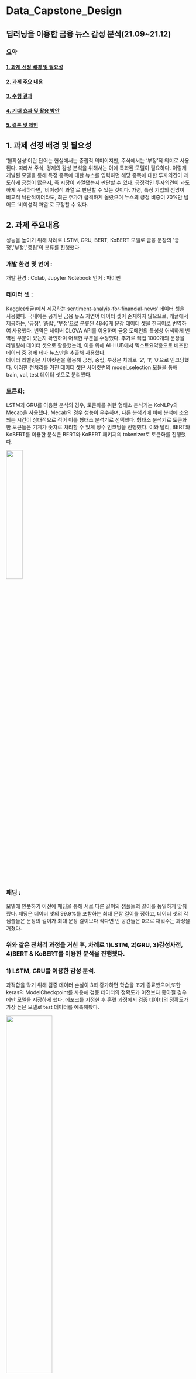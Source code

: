 # Data_Capstone_Design
## 딥러닝을 이용한 금융 뉴스 감성 분석(21.09~21.12)
### 요약
#### [1. 과제 선정 배경 및 필요성](#1-과제-선정-배경-및-필요성)
#### [2. 과제 주요 내용](#2-과제-주요내용)
#### [3. 수행 결과](#3-수행-결과-1)
#### [4. 기대 효과 및 활용 방안](#4-기대-효과-및-활용-방안-1)
#### [5. 결론 및 제언](#5-결론-및-제언-1)

## 1. 과제 선정 배경 및 필요성 
‘불확실성’이란 단어는 현실에서는 중립적 의미이지만, 주식에서는 ‘부정’적 의미로 사용된다. 따라서 주식, 경제의 감성 분석을 위해서는 이에 특화된 모델이 필요하다. 
이렇게 개발된 모델을 통해 특정 종목에 대한 뉴스를 입력하면 해당 종목에 대한 투자의견이 과도하게 긍정이 많은지, 즉 시장이 과열됐는지 판단할 수 있다. 
긍정적인 투자의견이 과도하게 우세하다면, ‘비이성적 과열’로 판단할 수 있는 것이다. 
가령, 특정 기업의 전망이 비교적 낙관적이더라도, 최근 주가가 급격하게 올랐으며 뉴스의 긍정 비중이 70%만 넘어도 ‘비이성적 과열’로 규정할 수 있다.

 ## 2. 과제 주요내용
 성능을 높이기 위해 차례로 LSTM, GRU, BERT, KoBERT 모델로 금융 문장의 '긍정','부정','중립'의 분류를 진행했다. 
 ### 개발 환경 및 언어 : 
 개발 환경 : Colab, Jupyter Notebook
 언어 : 파이썬
 ### 데이터 셋 :
Kaggle(캐글)에서 제공하는 sentiment-analyis-for-financial-news‘ 데이터 셋을 사용했다. 국내에는 공개된 금융 뉴스 자연어 데이터 셋이 존재하지 않으므로, 캐글에서 제공하는, ’긍정‘, ’중립‘, ’부정‘으로 분류된 4846개 문장 데이터 셋을 한국어로 번역하여 사용했다. 번역은 네이버 CLOVA API를 이용하며 금융 도메인의 특성상 어색하게 번역된 부분이 있는지 확인하며 어색한 부분을 수정했다. 추가로 직접 1000개의 문장을 라벨링해 데이터 셋으로 활용했는데, 이를 위해 AI-HUB에서 텍스트요약용으로 배포한 데이터 중 경제 테마 뉴스만을 추출해 사용했다.   
데이터 라벨링은 사이킷런을 활용해 긍정, 중립, 부정은 차례로 ’2‘, ’1‘, ’0‘으로 인코딩했다. 이러한 전처리를 거친 데이터 셋은 사이킷런의 model_selection 모듈을 통해 train, val, test 데이터 셋으로 분리했다.  
### 토큰화:
LSTM과 GRU를 이용한 분석의 경우, 토큰화를 위한 형태소 분석기는 KoNLPy의 Mecab을 사용했다. Mecab의 경우 성능이 우수하며, 다른 분석기에 비해 분석에 소요되는 시간이 상대적으로 적어 이를 형태소 분석기로 선택했다. 형태소 분석기로 토큰화한 토큰들은 기계가 숫자로 처리할 수 있게 정수 인코딩을 진행했다. 이와 달리, BERT와 KoBERT를 이용한 분석은 BERT와 KoBERT 패키지의 tokenizer로 토큰화를 진행했다.


<img src="https://user-images.githubusercontent.com/66895650/147273804-b7e1a537-a725-4a67-89b8-6157f6108478.png" width="30%" height="30%" />

### 패딩 : 
모델에 인풋하기 이전에 패딩을 통해 서로 다른 길이의 샘플들의 길이를 동일하게 맞춰줬다. 패딩은 데이터 셋의 99.9%를 포함하는 최대 문장 길이를 정하고, 데이터 셋의 각 샘플들은 문장의 길이가 최대 문장 길이보다 작다면 빈 공간들은 0으로 채워주는 과정을 거쳤다.

### 위와 같은 전처리 과정을 거친 후, 차례로 1)LSTM, 2)GRU, 3)감성사전, 4)BERT & KoBERT를 이용한 분석을 진행했다. 
### 1) LSTM, GRU를 이용한 감성 분석. 
과적합을 막기 위해 검증 데이터 손실이 3회 증가하면 학습을 조기 종료했으며,또한 keras의 ModelCheckpoint를 사용해 검증 데이터의 정확도가 이전보다 좋아질 경우에만 모델을 저장하게 했다. 에포크를 지정한 후 훈련 과정에서 검증 데이터의 정확도가 가장 높은 모델로 test 데이터를 예측해봤다. 


<img src="https://user-images.githubusercontent.com/66895650/147273024-ee7b9e85-114a-4b46-8f55-00491426e261.png" width="50%" height="50%" />

### 2) 직접 데이터 라벨링 
#### 캐글 데이터 셋이 4846개 뿐이란 한계 때문인지 정확도가 낮게 나왔고, 이를 극복하기 위해 직접 경제 뉴스 문장 1026개를 라벨링해 GRU분석을 진행해보았다. 
라벨링 과정에서 애매한 부분이 많이 존재했는데, 가령 금리가 인상했다는 뉴스는 은행주 입장에서는 긍정이고, 소비재주 입장에서는 부정이었다. 또한, 뉴스 내에 다수 존재하는 따옴표로 직접 인용된 표현들은 상당히 주관적이었다. 또한, 긍정과 부정이 섞인 문장이 다수 존재했는데, 가령, 현대차 관련 문장의 경우, 소형, SUV 부문에서는 매출이 증가했지만, 중형 세단 부문에서 매출이 감소했다는 문장은 긍/부정 모두를 내포하고 있었다. 따라서, 명백하게 모든 기업에 공통적으로 적용될 수 있는 문장을 선별해 직접 라벨링을 진행했다. 구체적으로, ’매출 원가와 재고가 증가했다‘와 같이 어떤 기업에도 부정적으로 적용될 수 있는 문장들은 부정 라벨링을 진행했고, 영업이익률의 증가, 판매량 증가, 매출액 증가, PER증가와 같은 문장은 긍정 라벨링을 진행했다. 하지만 데이터 셋을 1026개 추가했음에도 유의미한 성능 향상을 일어나지 않았다. 


<img width="552" alt="image" src="https://user-images.githubusercontent.com/66895650/147274930-e77166f9-e746-45e2-95d6-04251c45224d.png">


#### 데이터 셋을 추가했음에도 성능 향상은 일어나지 않았기에 선행연구에서 주로 사용한 ’감성 사전‘ 방식과 ’전이학습‘방식을 새로 시도해보았다. 
### 3)감성사전
우선, 감성사전 제작을 위해 금융 뉴스 약 33 만 개의 문장에서 명사만을 추출해 빈도수를 카운팅했다. 최다 빈출 명사를 내림차순으로 정렬해봤고, 긍/부정의 경계가 모호한 단어, 또는 중립 의미를 가진 단어가 대다수를 차지했다. 이는 카운팅 기반 자연어 분석에서 당연한 결과로 볼 수 있는데, 이 문제를 해결하기 위해 선행연구 '기업 재무 분석을 위한 한국어 감성사전 구축' 에서는 본인들의 주관적 판단과 기존 감성 사전을 기준으로 긍/부정으로 분류했다고 한다. 하지만 개인적 주관으로 긍/부정을 분류하는 것은 머신러닝, 딥러닝 공부 목적과 맞지 않기에 ’전이학습‘ 방식을 남은 기간 시도해봤다. 

<img src="https://user-images.githubusercontent.com/66895650/147274549-4d260c3f-3b9b-4840-90ab-0939f659d29f.png" width="40%" height="40%" />



### 4) 전이학습 - BERT와 KoBERT
최종적으로 최근 자연어처리에서 가장 많이 활용되고 있는 pre-trained된 모델을 전이학습해 fine-tuning하는 방식을 시도해보았다. BERT의 다국어 버전 모델인 ’bert-base-multilingual-cased‘를 우선 사용해보았다. ’bert-base-multilingual-cased‘은 Google에서 발표한 BERT (Devlin et al., 2018)의 다국어 버전으로 104개 언어의 위키피디아 코퍼스를 모두 사용하여 pre-training을 진행한 모델인데, 한국어를 토큰화하는 과정에 한계를 보이는 모델이다. 따라서, BERT 분석 이후 SKT가 공개한 범용 자연어 모델인 KoBERT를 전이학습해 분석해보았다. 한편, 전이학습은 크게 ’네트워크 설계‘와 ’하이퍼 파라미터 조정‘을 통해 이루어진다. 선행 연구를 찾아본 결과, pre-trained된 BERT모델을 사용해 감성 분석을 할 경우 bert 분석 이전에 LSTM층을 추가하더라도 성능의 향상은 일어날 수 없음을 알게 됐고 따라서 하이퍼 파라미터 조정만을 했다. 최종적으로, 정확도는 0.839가 최대로 나왔다. 


<img src="https://user-images.githubusercontent.com/66895650/147272869-2ca72c59-4b46-4a1b-a8a0-4e6587fd4bf9.png" width="65%" height="65%" align="center" />

<img src="https://user-images.githubusercontent.com/66895650/147275079-87b62010-4408-483c-ae12-43176bcd4f47.png" width="45%" height="45%" />



## 3. 수행 결과
### 모델 별 테스트 셋 정확도
|Model|Test Accuracy|
|---|---|
|LSTM|0.58|
|GRU|0.59|
|BERT|0.80|
|KoBERT| 0.839|

금융 뉴스를 긍정, 부정, 중립, 즉 3-class 분류하는 감성 분석은 처음 시도한 LSTM 모델에서 정확도가 0.58 밖에 안 나왔다. 이를 해결하기 위해 LSTM과 유사한 RNN 기반의 GRU모델로 분석을 해보았다. 하지만 정확도가 0.01 오르는 것에 그쳤다. 데이터 셋이 4846개 뿐이라 정확도가 낮게 나올 수 있을거란 가정 아래 금융 뉴스 문장 1000개를 직접 라벨링해 넣었지만 그럼에도 정확도는 향상되지 않았다. 


다음 시도로, 선행 연구에서 많이 사용한 ‘감성 사전’ 방식과 ‘전이 학습’ 방식을 사용했다. 우선 ‘2. 과제 주요내용’ 에도 썼듯, 감성 사전을 제작 시도했으나 내림 차순으로 정렬한 단어를 결국에는 인간의 주관으로 제작해야 했기에 머신러닝, 딥러닝 목적과 상이해 전이학습 방식을 시도했다. 


BERT의 ‘bert-base-multilingual-cased’모델을 캐글 데이터로 파인 튜닝한 결과 정확도가 0.80을 기록했다. 하지만 BERT가 가진 한국어 토큰 과정에서의 한계를 극복해 성능을 올리기 위해 국내 pre trained모델을 찾아보았고, ‘KoBERT’ 모델의 전이학습을 진행했다. KoBERT 모델을 캐글 데이터로 파인 튜닝한 결과 정확도가 0.839로 가장 높게 나왔다. 

#### 성능평가 : 
정확도가 가장 높게 나온 KoBERT 모델의 경우 정확도가 0.839가 나왔다. 금융 자연어 감성 분석의 벤치마크는 공개된 것이 없지만, 가장 유사한 최신 연구인, KB-ALBERT의 ‘네이버 영화 리뷰 데이터’ 대상 정확도(accuracy)가 89.62를 나타냈기 때문에 이에 준하는 성능을 냈다 평가했다. 한편, KB-ALBERT는 KB국민은행이 공개한 모델인데 국내에 공개된 금융 자연어 감성분석 모델 중 가장 정확한 모델로 여겨진다. 

아래의 사진은 임의로 수집한 네이버 뉴스 문장을 입력했더니 출력된 값이다. 


<img src="https://user-images.githubusercontent.com/66895650/147274315-e6d67d45-30c6-45b5-928d-585b259bce23.png" />



## 4. 기대 효과 및 활용 방안
### 1) 기대 효과
본 모델로 특정 종목의 긍/부정 비중을 파악해 해당 종목의 과열 여부를 확인할 수 있다. 또한 주가의 추세와 함께 분석한다면 종목의 매수, 매도 타이밍을 잡을 수 있다. 예를 들어, 특정 종목 관련 뉴스를 크롤링하여 모델로 분석해본 결과 긍정의 비중이 과도하게 높고, 지난 5일간 상승 폭이 과도하게 크다면 해당 종목이 과열됐다 판단하고 매도하여 이익을 볼 수 있다. 반대로, 주가가 하락세 임에도 모델 분석 결과 투자 의견이 과도하게 부정 비중이 높다면, 매수하여 이익을 볼 수 있다.
### 2) 활용 방안
긍/부정 비중과 주가 추세를 활용해 실제 투자에 활용할 수 있다. 본 연구로 도출할 수 있는 긍/부정 비중에 더해 활용할 주가의 추세는 증권사 API를 통해 가져올 수 있다. 이 두 가지로 국내에 상장한 코스피, 코스닥 약 2000개 종목을 전부 스크리닝하여 과도하게 상승 중이며 뉴스에서 과도하게 긍정적으로 평가하는 종목, 혹은 과도하게 하락 중이며 뉴스에서 과도하게 부정적으로 평가하는 종목을 선별해 매수/매도 전략을 짤 수 있다. 또한 꼭 상장된 모든 종목을 선별하지 않더라도 본인이 보유한 종목의 긍/부정 비중을 daily로 업데이트해주어서 본인 보유 종목의 매수, 매도의 지표가 될 수 있다. 
   
## 5. 결론 및 제언
본 연구는 국내 금융 뉴스의 감성분석을 통해 해당 종목에 대한 뉴스의 긍/부정 비중을 알아보고자 했다. LSTM, GRU 모델부터, BERT와 KoBERT 전이학습까지 하나씩 시도해나가며 점차 정확도를 높여나갔다. 연구하는 내내 데이터 셋을 얻기가 어려웠는데, KoBERT모델을 파인튜닝하는데 사용할 데이터 셋에 본 연구에서 사용한 뉴스뿐만 아니라 커뮤니티 내 댓글, 영상을 STT로 변환한 텍스트, 증권사 리포트와 같은 다양한 데이터를 포함시킨다면 금융 자연어 모델은 더욱 범용성을 띌 수 있을 것이다. 

## appendix 
### 감성 분석을 기반으로 주가를 예측하지 않은 이유
추가적으로 국내 선행 연구가 주로 주가 예측을 하려 시도했음에도 하지 않은 이유를 말하자면, 시계열 데이터로 주가를 예측하는 것은 현업에서도 논란이 많은 영역이다. 딥러닝의 다른 task에 비해서 주가 예측은 주가 데이터가 정상성(stationarity)를 만족하지 않기에 데이터의 양을 늘린다고 예측을 잘되는 분야도 아니다. 따라서 현재 미국 헤지펀드들은 초단기적인 수준의 트레이딩(scalping)에서만 딥러닝을 주로 활용하고 있는데, 코드를 최대한 효율적으로 짜고 망속도를 올리는 방식으로 거래가 1 밀리세컨초라도 빨리 체결하려는 쪽으로 모델이 개발되고 있다. 즉, 금융 뉴스가 아무리 최신이라 해도 나온지 몇 시간에서 며칠이 지난 데이터이기에 이미 모든 정보가 주가에 반영됐다 가정했고, 본 연구는 주가 예측에 금융 뉴스 감성분석을 이용하지 않기로 결정했다. 다만, 본 연구는 금융 뉴스의 중단기적 긍/부정 비중을 보임으로써 대중이 특정 종목에 관해 비이성적으로 열광하는지 여부를 긴 호흡에서 점검할 수 있도록 했다.


